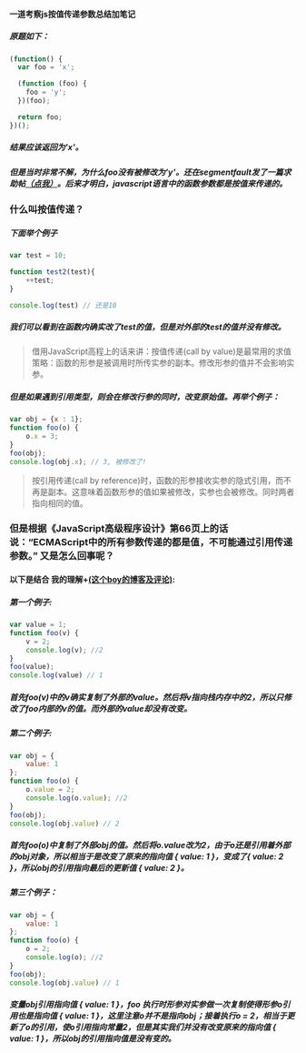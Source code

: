 #### 一道考察js按值传递参数总结加笔记

##### 原题如下：

```js
(function() {
  var foo = 'x';

  (function (foo) {
    foo = 'y';
  })(foo);

  return foo;
})();
```

##### 结果应该返回为'x'。
##### 但是当时非常不解，为什么foo没有被修改为'y'。还在segmentfault发了一篇求助帖[（点我）](https://segmentfault.com/q/1010000013340600)。后来才明白，javascript语言中的函数参数都是按值来传递的。

### 什么叫按值传递？

##### 下面举个例子

```js
var test = 10;

function test2(test){ 
	++test;
}

console.log(test) // 还是10
```

##### 我们可以看到在函数内确实改了test的值，但是对外部的test的值并没有修改。
> 借用JavaScript高程上的话来讲：按值传递(call by value)是最常用的求值策略：函数的形参是被调用时所传实参的副本。修改形参的值并不会影响实参。

##### 但是如果遇到引用类型，则会在修改行参的同时，改变原始值。再举个例子：
```js
var obj = {x : 1};
function foo(o) {
    o.x = 3;
}
foo(obj);
console.log(obj.x); // 3, 被修改了!
```
> 按引用传递(call by reference)时，函数的形参接收实参的隐式引用，而不再是副本。这意味着函数形参的值如果被修改，实参也会被修改。同时两者指向相同的值。

### 但是根据《JavaScript高级程序设计》第66页上的话说：“ECMAScript中的所有参数传递的都是值，不可能通过引用传递参数。” 又是怎么回事呢？

#### 以下是结合 我的理解+[(这个boy的博客及评论)](https://github.com/mqyqingfeng/Blog/issues/10):
##### 第一个例子:
```js
var value = 1;
function foo(v) {
    v = 2;
    console.log(v); //2
}
foo(value);
console.log(value) // 1
```
##### 首先foo(v)中的v确实复制了外部的value。然后将v指向栈内存中的2，所以只修改了foo内部的v的值。而外部的value却没有改变。

##### 第二个例子:
```js
var obj = {
    value: 1
};
function foo(o) {
    o.value = 2;
    console.log(o.value); //2
}
foo(obj);
console.log(obj.value) // 2
```
##### 首先foo(o)中复制了外部obj的值。然后将o.value改为2，由于o还是引用着外部的obj对象，所以相当于是改变了原来的指向值 { value: 1 }，变成了{ value: 2 }，所以obj的引用指向最后的更新值 { value: 2 }。

##### 第三个例子：
```js
var obj = {
    value: 1
};
function foo(o) {
    o = 2;
    console.log(o); //2
}
foo(obj);
console.log(obj.value) // 1
```
##### 变量obj引用指向值 { value: 1 }，foo 执行时形参对实参做一次复制使得形参o引用也是指向值 { value: 1 }，这里注意o并不是指向obj；接着执行o = 2，相当于更新了o的引用，使o引用指向常量2，但是其实我们并没有改变原来的指向值 { value: 1 }，所以obj的引用指向值是没有变的。
